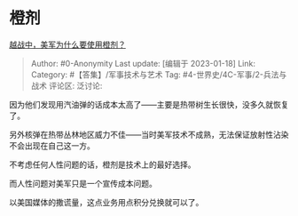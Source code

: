 # 橙剂
[越战中，美军为什么要使用橙剂？](https://www.zhihu.com/question/26485168/answer/2847127779)

> Author: #0-Anonymity
> Last update: [编辑于 2023-01-18]
> Link:
> Category: #【答集】/军事技术与艺术
> Tag: #4-世界史/4C-军事/2-兵法与战术
> 评论区:
> 泛讨论:

因为他们发现用汽油弹的话成本太高了——主要是热带树生长很快，没多久就恢复了。

另外核弹在热带丛林地区威力不佳——当时美军技术不成熟，无法保证放射性沾染不会出现在自己这一方。

不考虑任何人性问题的话，橙剂是技术上的最好选择。

而人性问题对美军只是一个宣传成本问题。

以美国媒体的撒谎量，这点业务用点积分兑换就可以了。
